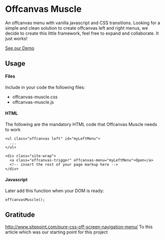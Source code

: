 # Offcanvas Muscle
An offcanvas menu with vanilla javascript and CSS transitions. Looking for a simple and clean solution to create offcanvas left and right menus, we decide to create this little framework, feel free to expand and collaborate. It just works!

<a href='http://owak.co/staging/offcanvas-muscle/' target="_blank">See our Demo</a>

## Usage
#### Files
Include in your code the following files:
* offcanvas-muscle.css
* offcanvas-muscle.js

#### HTML
The following are the mandatory HTML code that Offcanvas Muscle needs to work
```
<ul class="offcanvas left" id="myLeftMenu">
  ...
</ul>

<div class="site-wrap">
  <a class="offcanvas-trigger" offcanvas-menu="myLeftMenu">Open</a>
  <!-- insert the rest of your page markup here -->
</div>
```
#### Javascript
Later add this function when your DOM is ready:
```
offcanvasMuscle();
```

## Gratitude
http://www.sitepoint.com/pure-css-off-screen-navigation-menu/
To this article which was our starting point for this project

